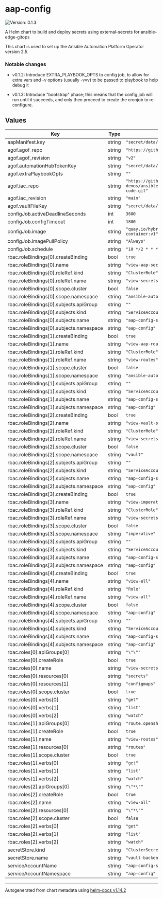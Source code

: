 # aap-config

![Version: 0.1.3](https://img.shields.io/badge/Version-0.1.3-informational?style=flat-square)

A Helm chart to build and deploy secrets using external-secrets for ansible-edge-gitops

This chart is used to set up the Ansible Automation Platform Operator version 2.5.

### Notable changes

* v0.1.2: Introduce EXTRA_PLAYBOOK_OPTS to config job, to allow for extra vars and
-v options (usually -vvv) to be passed to playbook to help debug it

* v0.1.3: Introduce "bootstrap" phase; this means that the config job will run until
it succeeds, and only then proceed to create the cronjob to re-configure.

## Values

| Key | Type | Default | Description |
|-----|------|---------|-------------|
| aapManifest.key | string | `"secret/data/hub/aap-manifest"` |  |
| agof.agof_repo | string | `"https://github.com/validatedpatterns/agof.git"` |  |
| agof.agof_revision | string | `"v2"` |  |
| agof.automationHubTokenKey | string | `"secret/data/hub/automation-hub-token"` |  |
| agof.extraPlaybookOpts | string | `""` |  |
| agof.iac_repo | string | `"https://github.com/validatedpatterns-demos/ansible-edge-gitops-hmi-config-as-code.git"` |  |
| agof.iac_revision | string | `"main"` |  |
| agof.vaultFileKey | string | `"secret/data/hub/agof-vault-file"` |  |
| configJob.activeDeadlineSeconds | int | `3600` |  |
| configJob.configTimeout | int | `1800` |  |
| configJob.image | string | `"quay.io/hybridcloudpatterns/imperative-container:v1"` |  |
| configJob.imagePullPolicy | string | `"Always"` |  |
| configJob.schedule | string | `"10 */2 * * *"` |  |
| rbac.roleBindings[0].createBinding | bool | `true` |  |
| rbac.roleBindings[0].name | string | `"view-aap-secrets-cms"` |  |
| rbac.roleBindings[0].roleRef.kind | string | `"ClusterRole"` |  |
| rbac.roleBindings[0].roleRef.name | string | `"view-secrets-cms"` |  |
| rbac.roleBindings[0].scope.cluster | bool | `false` |  |
| rbac.roleBindings[0].scope.namespace | string | `"ansible-automation-platform"` |  |
| rbac.roleBindings[0].subjects.apiGroup | string | `""` |  |
| rbac.roleBindings[0].subjects.kind | string | `"ServiceAccount"` |  |
| rbac.roleBindings[0].subjects.name | string | `"aap-config-sa"` |  |
| rbac.roleBindings[0].subjects.namespace | string | `"aap-config"` |  |
| rbac.roleBindings[1].createBinding | bool | `true` |  |
| rbac.roleBindings[1].name | string | `"view-aap-routes"` |  |
| rbac.roleBindings[1].roleRef.kind | string | `"ClusterRole"` |  |
| rbac.roleBindings[1].roleRef.name | string | `"view-routes"` |  |
| rbac.roleBindings[1].scope.cluster | bool | `false` |  |
| rbac.roleBindings[1].scope.namespace | string | `"ansible-automation-platform"` |  |
| rbac.roleBindings[1].subjects.apiGroup | string | `""` |  |
| rbac.roleBindings[1].subjects.kind | string | `"ServiceAccount"` |  |
| rbac.roleBindings[1].subjects.name | string | `"aap-config-sa"` |  |
| rbac.roleBindings[1].subjects.namespace | string | `"aap-config"` |  |
| rbac.roleBindings[2].createBinding | bool | `true` |  |
| rbac.roleBindings[2].name | string | `"view-vault-secrets-cms"` |  |
| rbac.roleBindings[2].roleRef.kind | string | `"ClusterRole"` |  |
| rbac.roleBindings[2].roleRef.name | string | `"view-secrets-cms"` |  |
| rbac.roleBindings[2].scope.cluster | bool | `false` |  |
| rbac.roleBindings[2].scope.namespace | string | `"vault"` |  |
| rbac.roleBindings[2].subjects.apiGroup | string | `""` |  |
| rbac.roleBindings[2].subjects.kind | string | `"ServiceAccount"` |  |
| rbac.roleBindings[2].subjects.name | string | `"aap-config-sa"` |  |
| rbac.roleBindings[2].subjects.namespace | string | `"aap-config"` |  |
| rbac.roleBindings[3].createBinding | bool | `true` |  |
| rbac.roleBindings[3].name | string | `"view-imperative-secrets-cms"` |  |
| rbac.roleBindings[3].roleRef.kind | string | `"ClusterRole"` |  |
| rbac.roleBindings[3].roleRef.name | string | `"view-secrets-cms"` |  |
| rbac.roleBindings[3].scope.cluster | bool | `false` |  |
| rbac.roleBindings[3].scope.namespace | string | `"imperative"` |  |
| rbac.roleBindings[3].subjects.apiGroup | string | `""` |  |
| rbac.roleBindings[3].subjects.kind | string | `"ServiceAccount"` |  |
| rbac.roleBindings[3].subjects.name | string | `"aap-config-sa"` |  |
| rbac.roleBindings[3].subjects.namespace | string | `"aap-config"` |  |
| rbac.roleBindings[4].createBinding | bool | `true` |  |
| rbac.roleBindings[4].name | string | `"view-all"` |  |
| rbac.roleBindings[4].roleRef.kind | string | `"Role"` |  |
| rbac.roleBindings[4].roleRef.name | string | `"view-all"` |  |
| rbac.roleBindings[4].scope.cluster | bool | `false` |  |
| rbac.roleBindings[4].scope.namespace | string | `"aap-config"` |  |
| rbac.roleBindings[4].subjects.apiGroup | string | `""` |  |
| rbac.roleBindings[4].subjects.kind | string | `"ServiceAccount"` |  |
| rbac.roleBindings[4].subjects.name | string | `"aap-config-sa"` |  |
| rbac.roleBindings[4].subjects.namespace | string | `"aap-config"` |  |
| rbac.roles[0].apiGroups[0] | string | `"\"\""` |  |
| rbac.roles[0].createRole | bool | `true` |  |
| rbac.roles[0].name | string | `"view-secrets-cms"` |  |
| rbac.roles[0].resources[0] | string | `"secrets"` |  |
| rbac.roles[0].resources[1] | string | `"configmaps"` |  |
| rbac.roles[0].scope.cluster | bool | `true` |  |
| rbac.roles[0].verbs[0] | string | `"get"` |  |
| rbac.roles[0].verbs[1] | string | `"list"` |  |
| rbac.roles[0].verbs[2] | string | `"watch"` |  |
| rbac.roles[1].apiGroups[0] | string | `"route.openshift.io"` |  |
| rbac.roles[1].createRole | bool | `true` |  |
| rbac.roles[1].name | string | `"view-routes"` |  |
| rbac.roles[1].resources[0] | string | `"routes"` |  |
| rbac.roles[1].scope.cluster | bool | `true` |  |
| rbac.roles[1].verbs[0] | string | `"get"` |  |
| rbac.roles[1].verbs[1] | string | `"list"` |  |
| rbac.roles[1].verbs[2] | string | `"watch"` |  |
| rbac.roles[2].apiGroups[0] | string | `"\"*\""` |  |
| rbac.roles[2].createRole | bool | `true` |  |
| rbac.roles[2].name | string | `"view-all"` |  |
| rbac.roles[2].resources[0] | string | `"\"*\""` |  |
| rbac.roles[2].scope.cluster | bool | `false` |  |
| rbac.roles[2].verbs[0] | string | `"get"` |  |
| rbac.roles[2].verbs[1] | string | `"list"` |  |
| rbac.roles[2].verbs[2] | string | `"watch"` |  |
| secretStore.kind | string | `"ClusterSecretStore"` |  |
| secretStore.name | string | `"vault-backend"` |  |
| serviceAccountName | string | `"aap-config-sa"` |  |
| serviceAccountNamespace | string | `"aap-config"` |  |

----------------------------------------------
Autogenerated from chart metadata using [helm-docs v1.14.2](https://github.com/norwoodj/helm-docs/releases/v1.14.2)
